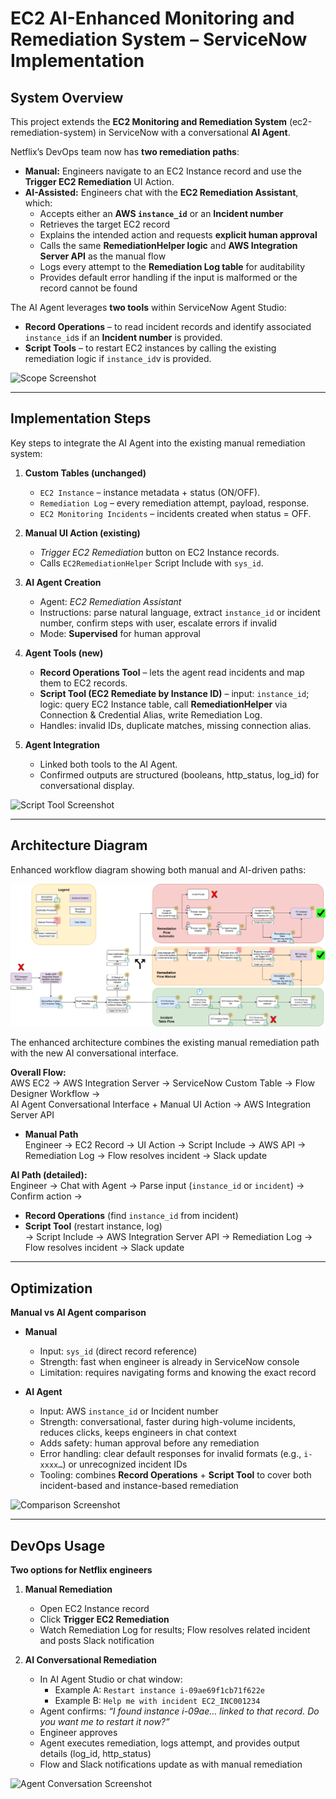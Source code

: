 # EC2 AI-Enhanced Monitoring and Remediation System – ServiceNow Implementation

## System Overview
This project extends the **EC2 Monitoring and Remediation System** (ec2-remediation-system) in ServiceNow with a conversational **AI Agent**.  

Netflix’s DevOps team now has **two remediation paths**:

- **Manual:** Engineers navigate to an EC2 Instance record and use the **Trigger EC2 Remediation** UI Action.  
- **AI-Assisted:** Engineers chat with the **EC2 Remediation Assistant**, which:
  - Accepts either an **AWS `instance_id`** or an **Incident number**  
  - Retrieves the target EC2 record  
  - Explains the intended action and requests **explicit human approval**  
  - Calls the same **RemediationHelper logic** and **AWS Integration Server API** as the manual flow  
  - Logs every attempt to the **Remediation Log table** for auditability  
  - Provides default error handling if the input is malformed or the record cannot be found  

The AI Agent leverages **two tools** within ServiceNow Agent Studio:  
- **Record Operations** – to read incident records and identify associated `instance_id`s if an **Incident number** is provided.  
- **Script Tools** – to restart EC2 instances by calling the existing remediation logic if `instance_id`v is provided.  

![Scope Screenshot](assets/initial_setup.png)

---

## Implementation Steps
Key steps to integrate the AI Agent into the existing manual remediation system:

1. **Custom Tables (unchanged)**  
   - `EC2 Instance` – instance metadata + status (ON/OFF).  
   - `Remediation Log` – every remediation attempt, payload, response.  
   - `EC2 Monitoring Incidents` – incidents created when status = OFF.  

2. **Manual UI Action (existing)**  
   - *Trigger EC2 Remediation* button on EC2 Instance records.  
   - Calls `EC2RemediationHelper` Script Include with `sys_id`.  

3. **AI Agent Creation**  
   - Agent: *EC2 Remediation Assistant*  
   - Instructions: parse natural language, extract `instance_id` or incident number, confirm steps with user, escalate errors if invalid  
   - Mode: **Supervised** for human approval  

4. **Agent Tools (new)**  
   - **Record Operations Tool** – lets the agent read incidents and map them to EC2 records.  
   - **Script Tool (EC2 Remediate by Instance ID)** – input: `instance_id`; logic: query EC2 Instance table, call **RemediationHelper** via Connection & Credential Alias, write Remediation Log.  
   - Handles: invalid IDs, duplicate matches, missing connection alias.  

5. **Agent Integration**  
   - Linked both tools to the AI Agent.  
   - Confirmed outputs are structured (booleans, http_status, log_id) for conversational display.  

![Script Tool Screenshot](assets/script_tool.png)

---

## Architecture Diagram
Enhanced workflow diagram showing both manual and AI-driven paths:

![Architecture Diagram](Diagram.png)

The enhanced architecture combines the existing manual remediation path with the new AI conversational interface.

**Overall Flow:**  
AWS EC2 → AWS Integration Server → ServiceNow Custom Table → Flow Designer Workflow →  
AI Agent Conversational Interface + Manual UI Action → AWS Integration Server API

- **Manual Path**  
  Engineer → EC2 Record → UI Action → Script Include → AWS API → Remediation Log → Flow resolves incident → Slack update  

**AI Path (detailed):**  
Engineer → Chat with Agent → Parse input (`instance_id` or `incident`) → Confirm action →  
- **Record Operations** (find `instance_id` from incident)  
- **Script Tool** (restart instance, log)  
→ Script Include → AWS Integration Server API → Remediation Log → Flow resolves incident → Slack update

---

## Optimization
**Manual vs AI Agent comparison**

- **Manual**  
  - Input: `sys_id` (direct record reference)  
  - Strength: fast when engineer is already in ServiceNow console  
  - Limitation: requires navigating forms and knowing the exact record  

- **AI Agent**  
  - Input: AWS `instance_id` or Incident number  
  - Strength: conversational, faster during high-volume incidents, reduces clicks, keeps engineers in chat context  
  - Adds safety: human approval before any remediation  
  - Error handling: clear default responses for invalid formats (e.g., `i-xxxx…`) or unrecognized incident IDs  
  - Tooling: combines **Record Operations** + **Script Tool** to cover both incident-based and instance-based remediation  

![Comparison Screenshot](assets/compare.png)

---

## DevOps Usage
**Two options for Netflix engineers**

1. **Manual Remediation**  
   - Open EC2 Instance record  
   - Click **Trigger EC2 Remediation**  
   - Watch Remediation Log for results; Flow resolves related incident and posts Slack notification  

2. **AI Conversational Remediation**  
   - In AI Agent Studio or chat window:  
     - Example A: `Restart instance i-09ae69f1cb71f622e`  
     - Example B: `Help me with incident EC2_INC001234`  
   - Agent confirms: *“I found instance i-09ae… linked to that record. Do you want me to restart it now?”*  
   - Engineer approves  
   - Agent executes remediation, logs attempt, and provides output details (log_id, http_status)  
   - Flow and Slack notifications update as with manual remediation  

![Agent Conversation Screenshot](assets/agent_convo.png)
